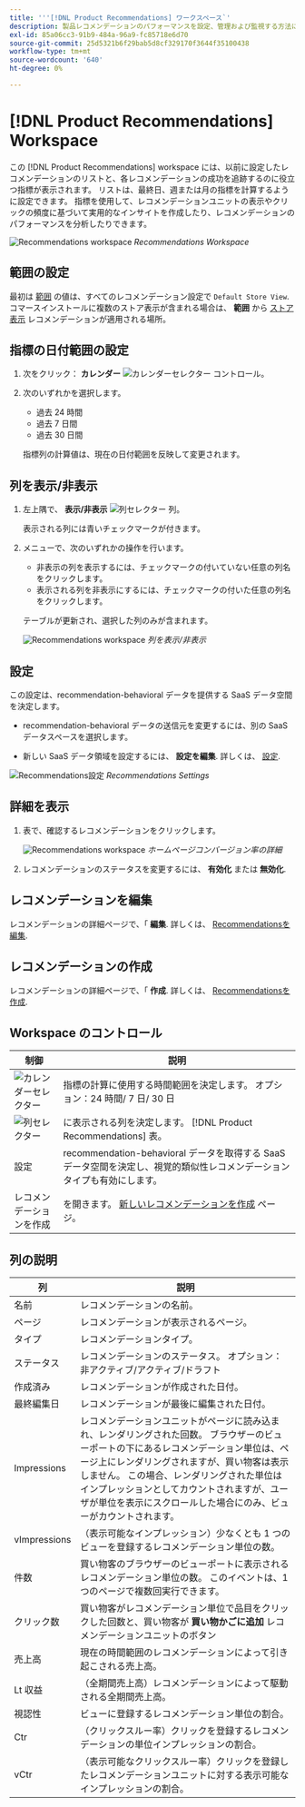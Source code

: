 ```yaml
---
title: '''[!DNL Product Recommendations] ワークスペース`'
description: 製品レコメンデーションのパフォーマンスを設定、管理および監視する方法について説明します。
exl-id: 85a06cc3-91b9-484a-96a9-fc85718e6d70
source-git-commit: 25d5321b6f29bab5d8cf329170f3644f35100438
workflow-type: tm+mt
source-wordcount: '640'
ht-degree: 0%

---
```


# [!DNL Product Recommendations] Workspace

この [!DNL Product Recommendations] workspace には、以前に設定したレコメンデーションのリストと、各レコメンデーションの成功を追跡するのに役立つ指標が表示されます。 リストは、最終日、週または月の指標を計算するように設定できます。 指標を使用して、レコメンデーションユニットの表示やクリックの頻度に基づいて実用的なインサイトを作成したり、レコメンデーションのパフォーマンスを分析したりできます。

![Recommendations workspace](assets/workspace.png)
_Recommendations Workspace_

## 範囲の設定

最初は [範囲](https://experienceleague.adobe.com/docs/commerce-admin/start/setup/websites-stores-views.html) の値は、すべてのレコメンデーション設定で `Default Store View`. コマースインストールに複数のストア表示が含まれる場合は、 **範囲** から [ストア表示](https://experienceleague.adobe.com/docs/commerce-admin/start/setup/websites-stores-views.html#scope-settings) レコメンデーションが適用される場所。

## 指標の日付範囲の設定

1. 次をクリック： **カレンダー** ![カレンダーセレクター](assets/icon-calendar.png) コントロール。

1. 次のいずれかを選択します。

   - 過去 24 時間
   - 過去 7 日間
   - 過去 30 日間

   指標列の計算値は、現在の日付範囲を反映して変更されます。

## 列を表示/非表示

1. 左上隅で、 **表示/非表示** ![列セレクター](assets/icon-show-hide-columns.png) 列。

   表示される列には青いチェックマークが付きます。

1. メニューで、次のいずれかの操作を行います。

   - 非表示の列を表示するには、チェックマークの付いていない任意の列名をクリックします。
   - 表示される列を非表示にするには、チェックマークの付いた任意の列名をクリックします。

   テーブルが更新され、選択した列のみが含まれます。

   ![Recommendations workspace](assets/workspace-select-columns.png)
   _列を表示/非表示_

## 設定

この設定は、recommendation-behavioral データを提供する SaaS データ空間を決定します。

- recommendation-behavioral データの送信元を変更するには、別の SaaS データスペースを選択します。

- 新しい SaaS データ領域を設定するには、 **設定を編集**. 詳しくは、 [設定](settings.md).

![Recommendations設定](assets/settings.png)
_Recommendations Settings_

## 詳細を表示

1. 表で、確認するレコメンデーションをクリックします。

   ![Recommendations workspace](assets/recommendation-detail.png)
   _ホームページコンバージョン率の詳細_

1. レコメンデーションのステータスを変更するには、 **有効化** または **無効化**.

## レコメンデーションを編集

レコメンデーションの詳細ページで、「 **編集**. 詳しくは、 [Recommendationsを編集](edit.md).

## レコメンデーションの作成

レコメンデーションの詳細ページで、「 **作成**. 詳しくは、 [Recommendationsを作成](create.md).

## Workspace のコントロール

| 制御 | 説明 |
|---|---|
| ![カレンダーセレクター](assets/icon-calendar.png) | 指標の計算に使用する時間範囲を決定します。 オプション：24 時間/ 7 日/ 30 日 |
| ![列セレクター](assets/icon-show-hide-columns.png) | に表示される列を決定します。 [!DNL Product Recommendations] 表。 |
| 設定 | recommendation-behavioral データを取得する SaaS データ空間を決定し、視覚的類似性レコメンデーションタイプも有効にします。 |
| レコメンデーションを作成 | を開きます。 [新しいレコメンデーションを作成](create.md) ページ。 |

## 列の説明

| 列 | 説明 |
|---|---|
| 名前 | レコメンデーションの名前。 |
| ページ | レコメンデーションが表示されるページ。 |
| タイプ | レコメンデーションタイプ。 |
| ステータス | レコメンデーションのステータス。 オプション：非アクティブ/アクティブ/ドラフト |
| 作成済み | レコメンデーションが作成された日付。 |
| 最終編集日 | レコメンデーションが最後に編集された日付。 |
| Impressions | レコメンデーションユニットがページに読み込まれ、レンダリングされた回数。 ブラウザーのビューポートの下にあるレコメンデーション単位は、ページ上にレンダリングされますが、買い物客は表示しません。 この場合、レンダリングされた単位はインプレッションとしてカウントされますが、ユーザが単位を表示にスクロールした場合にのみ、ビューがカウントされます。 |
| vImpressions | （表示可能なインプレッション）少なくとも 1 つのビューを登録するレコメンデーション単位の数。 |
| 件数 | 買い物客のブラウザーのビューポートに表示されるレコメンデーション単位の数。 このイベントは、1 つのページで複数回実行できます。 |
| クリック数 | 買い物客がレコメンデーション単位で品目をクリックした回数と、買い物客が **買い物かごに追加** レコメンデーションユニットのボタン |
| 売上高 | 現在の時間範囲のレコメンデーションによって引き起こされる売上高。 |
| Lt 収益 | （全期間売上高）レコメンデーションによって駆動される全期間売上高。 |
| 視認性 | ビューに登録するレコメンデーション単位の割合。 |
| Ctr | （クリックスルー率）クリックを登録するレコメンデーションの単位インプレッションの割合。 |
| vCtr | （表示可能なクリックスルー率）クリックを登録したレコメンデーションユニットに対する表示可能なインプレッションの割合。 |
